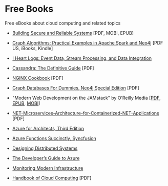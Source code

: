 # Free Books
Free eBooks about cloud computing and related topics

- [Building Secure and Reliable Systems](https://landing.google.com/sre/resources/foundationsandprinciples/srs-book/) [PDF, MOBI, EPUB]
- [Graph Algorithms: Practical Examples in Apache Spark and Neo4j](https://neo4j.com/graph-algorithms-book/) [PDF US, iBooks, Kindle]
- [I Heart Logs: Event Data, Stream Processing, and Data Integration](https://www.confluent.io/ebook/i-heart-logs-event-data-stream-processing-and-data-integration/)
- [Cassandra: The Definitive Guide](https://www.datastax.com/sites/default/files/content/ebook/2020-04/9781492079514%20%282%29.pdf) [PDF]
- [NGINX Cookbook](https://www.nginx.com/resources/library/complete-nginx-cookbook/) [PDF]
- [Graph Databases For Dummies, Neo4j Special Edition](https://go.neo4j.com/rs/710-RRC-335/images/Graph-Databases-For-Dummies.pdf) [PDF]
- "Modern Web Development on the JAMstack" by O’Reilly Media [[PDF](https://www.netlify.com/pdf/oreilly-modern-web-development-on-the-jamstack.pdf), [EPUB](https://www.netlify.com/epub/oreilly-modern-web-development-on-the-jamstack.epub), [MOBI](https://www.netlify.com/mobi/oreilly-modern-web-development-on-the-jamstack.mobi)]
- [NET-Microservices-Architecture-for-Containerized-NET-Applications](https://aka.ms/microservicesebook) [PDF]

- [Azure for Architects, Third Edition](https://azure.microsoft.com/en-us/resources/azure-for-architects/) 
- [Azure Functions Succinctly, Syncfusion](https://www.syncfusion.com/ebooks/azure-functions-succinctly) 
- [Designing Distributed Systems](https://azure.microsoft.com/en-us/resources/designing-distributed-systems/) 
- [The Developer’s Guide to Azure](https://azure.microsoft.com/en-us/campaigns/developer-guide/)
- [Monitoring Modern Infrastructure](https://www.datadoghq.com/ebook/monitoring-modern-infrastructure/)
- [Handbook of Cloud Computing](https://studytm.files.wordpress.com/2014/03/hand-book-of-cloud-computing.pdf) [PDF]
